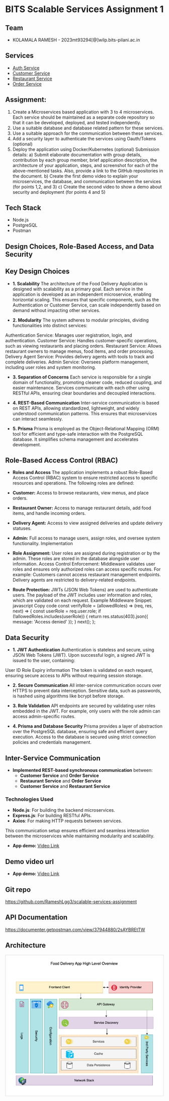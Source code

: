 # BITS Scalable Services Assignment 1

## Team

-   KOLAMALA RAMESH - 2023mt93294[@]wilp.bits-pilani.ac.in

## Services

-   [Auth Service](./auth-service)
-   [Customer Service](./customers-service)
-   [Restaurant Service](./restaurant-service)
-   [Order Service](./order-service)

## Assignment:

1. Create a Microservices based application with 3 to 4 microservices. Each service should be maintained as a separate code repository so that it can be developed, deployed, and tested independently.
2. Use a suitable database and database related pattern for these services.
3. Use a suitable approach for the communication between these services.
4. Add a security layer to authenticate the services using Oauth/Tokens (optional)
5. Deploy the application using Docker/Kubernetes (optional)
   Submission details:
   a) Submit elaborate documentation with group details, contribution by each group member, brief application description, the architecture of your application, steps, and screenshot for each of the above-mentioned tasks. Also, provide a link to the GitHub repositories in the document.
   b) Create the first demo video to explain your microservices, the database, and communication between the services (for points 1,2, and 3)
   c) Create the second video to show a demo about security and deployment (for points 4 and 5)

## Tech Stack

-   Node.js
-   PostgreSQL
-   Postman

## Design Choices, Role-Based Access, and Data Security

## Key Design Choices

-   **1. Scalability**
    The architecture of the Food Delivery Application is designed with scalability as a primary goal. Each service in the application is developed as an independent microservice, enabling horizontal scaling. This ensures that specific components, such as the Authentication or Customer Service, can scale independently based on demand without impacting other services.

-   **2. Modularity**
    The system adheres to modular principles, dividing functionalities into distinct services:

Authentication Service: Manages user registration, login, and authentication.
Customer Service: Handles customer-specific operations, such as viewing restaurants and placing orders.
Restaurant Service: Allows restaurant owners to manage menus, food items, and order processing.
Delivery Agent Service: Provides delivery agents with tools to track and complete deliveries.
Admin Service: Oversees platform management, including user roles and system monitoring.

-   **3. Separation of Concerns**
    Each service is responsible for a single domain of functionality, promoting cleaner code, reduced coupling, and easier maintenance. Services communicate with each other using RESTful APIs, ensuring clear boundaries and decoupled interactions.

-   **4. REST-Based Communication**
    Inter-service communication is based on REST APIs, allowing standardized, lightweight, and widely understood communication patterns. This ensures that microservices can interact seamlessly.

-   **5. Prisma**
    Prisma is employed as the Object-Relational Mapping (ORM) tool for efficient and type-safe interaction with the PostgreSQL database. It simplifies schema management and accelerates development.

## Role-Based Access Control (RBAC)

-   **Roles and Access**
    The application implements a robust Role-Based Access Control (RBAC) system to ensure restricted access to specific resources and operations. The following roles are defined:

-   **Customer:** Access to browse restaurants, view menus, and place orders.
-   **Restaurant Owner:** Access to manage restaurant details, add food items, and handle incoming orders.
-   **Delivery Agent:** Access to view assigned deliveries and update delivery statuses.
-   **Admin:** Full access to manage users, assign roles, and oversee system functionality.
    Implementation
-   **Role Assignment:** User roles are assigned during registration or by the admin. These roles are stored in the database alongside user information.
    Access Control Enforcement: Middleware validates user roles and ensures only authorized roles can access specific routes. For example:
    Customers cannot access restaurant management endpoints.
    Delivery agents are restricted to delivery-related endpoints.
-   **Route Protection:**
    JWTs (JSON Web Tokens) are used to authenticate users.
    The payload of the JWT includes user information and roles, which are validated on each request.
    Example Middleware Snippet:
    javascript
    Copy code
    const verifyRole = (allowedRoles) => (req, res, next) => {
    const userRole = req.user.role;
    if (!allowedRoles.includes(userRole)) {
    return res.status(403).json({ message: 'Access denied' });
    }
    next();
    };

## Data Security

-   **1. JWT Authentication**
    Authentication is stateless and secure, using JSON Web Tokens (JWT). Upon successful login, a signed JWT is issued to the user, containing:

User ID
Role
Expiry information
The token is validated on each request, ensuring secure access to APIs without requiring session storage.

-   **2. Secure Communication**
    All inter-service communication occurs over HTTPS to prevent data interception.
    Sensitive data, such as passwords, is hashed using algorithms like bcrypt before storage.
-   **3. Role Validation**
    API endpoints are secured by validating user roles embedded in the JWT. For example, only users with the role admin can access admin-specific routes.

-   **4. Prisma and Database Security**
    Prisma provides a layer of abstraction over the PostgreSQL database, ensuring safe and efficient query execution.
    Access to the database is secured using strict connection policies and credentials management.

## Inter-Service Communication

-   **Implemented REST-based synchronous communication** between:
    -   **Customer Service** and **Order Service**
    -   **Restaurant Service** and **Order Service**
    -   **Customer Service** and **Restaurant Service**

### Technologies Used

-   **Node.js**: For building the backend microservices.
-   **Express.js**: For building RESTful APIs.
-   **Axios**: For making HTTP requests between services.

This communication setup ensures efficient and seamless interaction between the microservices while maintaining modularity and scalability.

-   **App demo:** [Video Link]()

## Demo video url

-   **App demo:** [Video Link]()

## Git repo

https://github.com/RameshLgg3/scalable-services-assignment

## API Documentation

https://documenter.getpostman.com/view/37944880/2sAYBREtTW

## Architecture

![High level architecture](assets/food-delivery-app.png)
